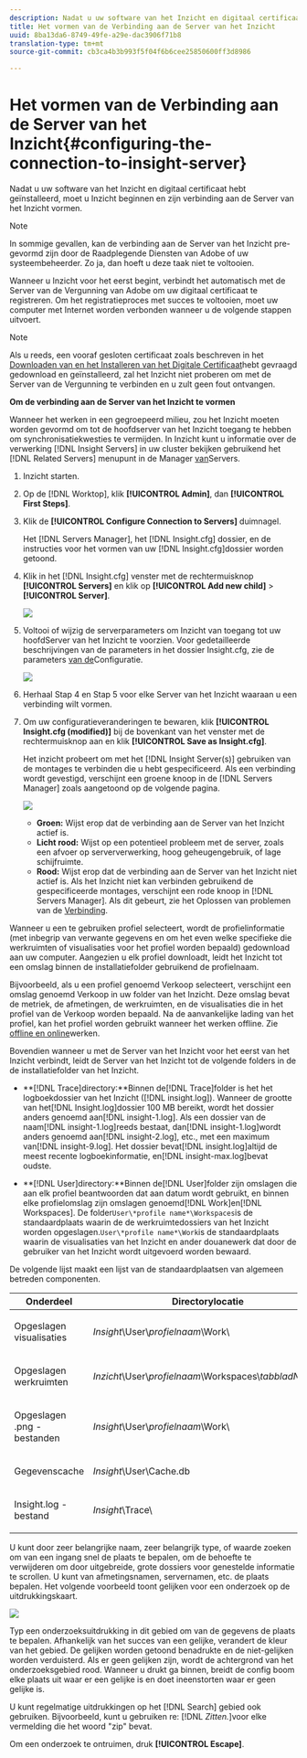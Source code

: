 ```yaml
---
description: Nadat u uw software van het Inzicht en digitaal certificaat hebt geïnstalleerd, moet u Inzicht beginnen en zijn verbinding aan de Server van het Inzicht vormen.
title: Het vormen van de Verbinding aan de Server van het Inzicht
uuid: 8ba13da6-8749-49fe-a29e-dac3906f71b8
translation-type: tm+mt
source-git-commit: cb3ca4b3b993f5f04f6b6cee25850600ff3d8986

---
```



# Het vormen van de Verbinding aan de Server van het Inzicht{#configuring-the-connection-to-insight-server}

Nadat u uw software van het Inzicht en digitaal certificaat hebt geïnstalleerd, moet u Inzicht beginnen en zijn verbinding aan de Server van het Inzicht vormen.

>[!NOTE]
>
>In sommige gevallen, kan de verbinding aan de Server van het Inzicht pre-gevormd zijn door de Raadplegende Diensten van Adobe of uw systeembeheerder. Zo ja, dan hoeft u deze taak niet te voltooien.

Wanneer u Inzicht voor het eerst begint, verbindt het automatisch met de Server van de Vergunning van Adobe om uw digitaal certificaat te registreren. Om het registratieproces met succes te voltooien, moet uw computer met Internet worden verbonden wanneer u de volgende stappen uitvoert.

>[!NOTE]
>
>Als u reeds, een vooraf gesloten certificaat zoals beschreven in het [Downloaden van en het Installeren van het Digitale Certificaat](../../../home/c-install-insight/install-setup/c-dgtl-crtf.md#topic-fed3b44e472c4e4ca6dd5852af14cdb9)hebt gevraagd gedownload en geïnstalleerd, zal het Inzicht niet proberen om met de Server van de Vergunning te verbinden en u zult geen fout ontvangen.

**Om de verbinding aan de Server van het Inzicht te vormen**

Wanneer het werken in een gegroepeerd milieu, zou het Inzicht moeten worden gevormd om tot de hoofdserver van het Inzicht toegang te hebben om synchronisatiekwesties te vermijden. In Inzicht kunt u informatie over de verwerking [!DNL Insight Servers] in uw cluster bekijken gebruikend het [!DNL Related Servers] menupunt in de Manager [van](https://docs.adobe.com/content/help/en/data-workbench/using/client/admin-ui/c-svrs-mgr.html)Servers.

1. Inzicht starten.
1. Op de [!DNL Worktop], klik **[!UICONTROL Admin]**, dan **[!UICONTROL First Steps]**.

1. Klik de **[!UICONTROL Configure Connection to Servers]** duimnagel.

   Het [!DNL Servers Manager], het [!DNL Insight.cfg] dossier, en de instructies voor het vormen van uw [!DNL Insight.cfg]dossier worden getoond.

1. Klik in het [!DNL Insight.cfg] venster met de rechtermuisknop **[!UICONTROL Servers]** en klik op **[!UICONTROL Add new child]** > **[!UICONTROL Server]**.

   ![](assets/cfg_Workstation_AddChild.png)

1. Voltooi of wijzig de serverparameters om Inzicht van toegang tot uw hoofdServer van het Inzicht te voorzien. Voor gedetailleerde beschrijvingen van de parameters in het dossier Insight.cfg, zie de parameters [van de](https://docs.adobe.com/content/help/en/data-workbench/using/client/c-insght-config-param.html)Configuratie.

   ![](assets/cfg_Workstation_AddServer.png)

1. Herhaal Stap 4 en Stap 5 voor elke Server van het Inzicht waaraan u een verbinding wilt vormen.
1. Om uw configuratieveranderingen te bewaren, klik **[!UICONTROL Insight.cfg (modified)]** bij de bovenkant van het venster met de rechtermuisknop aan en klik **[!UICONTROL Save as Insight.cfg]**.

   Het inzicht probeert om met het [!DNL Insight Server(s)] gebruiken van de montages te verbinden die u hebt gespecificeerd. Als een verbinding wordt gevestigd, verschijnt een groene knoop in de [!DNL Servers Manager] zoals aangetoond op de volgende pagina.

   ![](assets/vis_SysStat_RedGreenDots.png)

   * **Groen:** Wijst erop dat de verbinding aan de Server van het Inzicht actief is.
   * **Licht rood:** Wijst op een potentieel probleem met de server, zoals een afvoer op serververwerking, hoog geheugengebruik, of lage schijfruimte.
   * **Rood:** Wijst erop dat de verbinding aan de Server van het Inzicht niet actief is.
   Als het Inzicht niet kan verbinden gebruikend de gespecificeerde montages, verschijnt een rode knoop in [!DNL Servers Manager]. Als dit gebeurt, zie het Oplossen van problemen van de [Verbinding](../../../home/c-install-insight/install-setup/t-conn-trbsh.md#task-034e588c5ce04c4a8f6d0097364d3b2b).

<!--
c_dir_crt_setup.xml
-->

Wanneer u een te gebruiken profiel selecteert, wordt de profielinformatie (met inbegrip van verwante gegevens en om het even welke specifieke die werkruimten of visualisaties voor het profiel worden bepaald) gedownload aan uw computer. Aangezien u elk profiel downloadt, leidt het Inzicht tot een omslag binnen de installatiefolder gebruikend de profielnaam.

Bijvoorbeeld, als u een profiel genoemd Verkoop selecteert, verschijnt een omslag genoemd Verkoop in uw folder van het Inzicht. Deze omslag bevat de metriek, de afmetingen, de werkruimten, en de visualisaties die in het profiel van de Verkoop worden bepaald. Na de aanvankelijke lading van het profiel, kan het profiel worden gebruikt wanneer het werken offline. Zie [offline en online](https://docs.adobe.com/content/help/en/data-workbench/using/client/c-off-on.html)werken.

Bovendien wanneer u met de Server van het Inzicht voor het eerst van het Inzicht verbindt, leidt de Server van het Inzicht tot de volgende folders in de de installatiefolder van het Inzicht.

* **[!DNL Trace]directory:**Binnen de[!DNL Trace]folder is het het logboekdossier van het Inzicht ([!DNL insight.log]). Wanneer de grootte van het[!DNL Insight.log]dossier 100 MB bereikt, wordt het dossier anders genoemd aan[!DNL insight-1.log]. Als een dossier van de naam[!DNL insight-1.log]reeds bestaat, dan[!DNL insight-1.log]wordt anders genoemd aan[!DNL insight-2.log], etc., met een maximum van[!DNL insight-9.log]. Het dossier bevat[!DNL insight.log]altijd de meest recente logboekinformatie, en[!DNL insight-max.log]bevat oudste.

* **[!DNL User]directory:**Binnen de[!DNL User]folder zijn omslagen die aan elk profiel beantwoorden dat aan datum wordt gebruikt, en binnen elke profielomslag zijn omslagen genoemd[!DNL Work]en[!DNL Workspaces]. De folder`User\*profile name*\Workspaces`is de standaardplaats waarin de de werkruimtedossiers van het Inzicht worden opgeslagen.`User\*profile name*\Work`is de standaardplaats waarin de visualisaties van het Inzicht en ander douanewerk dat door de gebruiker van het Inzicht wordt uitgevoerd worden bewaard.

De volgende lijst maakt een lijst van de standaardplaatsen van algemeen betreden componenten.

<table id="table_0254A8C25AF5400F89F87A242746D07E"> 
 <thead> 
  <tr> 
   <th colname="col1" class="entry"> Onderdeel </th> 
   <th colname="col2" class="entry"> Directorylocatie </th> 
  </tr>
 </thead>
 <tbody> 
  <tr> 
   <td colname="col1"> <p>Opgeslagen visualisaties </p> </td> 
   <td colname="col2"> <p><i>Insight</i>\User\<i>profielnaam</i>\Work\ </p> </td> 
  </tr> 
  <tr> 
   <td colname="col1"> <p>Opgeslagen <span class="wintitle"> werkruimten</span> </p> </td> 
   <td colname="col2"> <p><i>Inzicht</i>\User\<i>profielnaam</i>\Workspaces\<i>tabbladNaam</i>\ </p> </td> 
  </tr> 
  <tr> 
   <td colname="col1"> <p>Opgeslagen<span class="filepath"> .png</span> -bestanden </p> </td> 
   <td colname="col2"> <p><i>Insight</i>\User\<i>profielnaam</i>\Work\ </p> </td> 
  </tr> 
  <tr> 
   <td colname="col1"> <p>Gegevenscache </p> </td> 
   <td colname="col2"> <p><i>Insight</i>\User\Cache.db </p> </td> 
  </tr> 
  <tr> 
   <td colname="col1"> <p><span class="filepath"> Insight.log</span> -bestand </p> </td> 
   <td colname="col2"> <p><i>Insight</i>\Trace\ </p> </td> 
  </tr> 
 </tbody> 
</table>

<!--
c_config_file_ent.xml
-->

U kunt door zeer belangrijke naam, zeer belangrijk type, of waarde zoeken om van een ingang snel de plaats te bepalen, om de behoefte te verwijderen om door uitgebreide, grote dossiers voor genestelde informatie te scrollen. U kunt van afmetingsnamen, servernamen, etc. de plaats bepalen. Het volgende voorbeeld toont gelijken voor een onderzoek op de uitdrukkingskaart.

![](assets/cfg_search.PNG)

Typ een onderzoeksuitdrukking in dit gebied om van de gegevens de plaats te bepalen. Afhankelijk van het succes van een gelijke, verandert de kleur van het gebied. De gelijken worden getoond benadrukte en de niet-gelijken worden verduisterd. Als er geen gelijken zijn, wordt de achtergrond van het onderzoeksgebied rood. Wanneer u drukt ga binnen, breidt de config boom elke plaats uit waar er een gelijke is en doet ineenstorten waar er geen gelijke is.

U kunt regelmatige uitdrukkingen op het [!DNL Search] gebied ook gebruiken. Bijvoorbeeld, kunt u gebruiken re: [!DNL *Zitten.*]voor elke vermelding die het woord &quot;zip&quot; bevat.

Om een onderzoek te ontruimen, druk **[!UICONTROL Escape]**.
